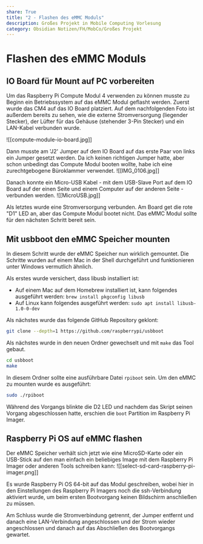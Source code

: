 ```yaml
---
share: True
title: "2 - Flashen des eMMC Moduls"
description: Großes Projekt in Mobile Computing Vorlesung
category: Obsidian Notizen/FH/MobCo/Großes Projekt
---
```

# Flashen des eMMC Moduls
## IO Board für Mount auf PC vorbereiten
Um das Raspberry Pi Compute Modul 4 verwenden zu können musste zu Beginn ein Betriebssystem auf das eMMC Modul geflasht werden. 
Zuerst wurde das CM4 auf das IO Board platziert. Auf dem nachfolgenden Foto ist außerdem bereits zu sehen, wie die externe Stromversorgung (liegender Stecker), der Lüfter für das Gehäuse (stehender 3-Pin Stecker) und ein LAN-Kabel verbunden wurde.

![[compute-module-io-board.jpg]]

Dann musste am 'J2' Jumper auf dem IO Board auf das erste Paar von links ein Jumper gesetzt werden. Da ich keinen richtigen Jumper hatte, aber schon unbedingt das Compute Modul booten wollte, habe ich eine zurechtgebogene Büroklammer verwendet.
![[IMG_0106.jpg]]

Danach konnte ein Micro-USB Kabel - mit dem USB-Slave Port auf dem IO Board auf der einen Seite und einem Computer auf der anderen Seite - verbunden werden.
![[MicroUSB.jpg]]

Als letztes wurde eine Stromversorgung verbunden. Am Board get die rote "D1" LED an, aber das Compute Modul bootet nicht. Das eMMC Modul sollte für den nächsten Schritt bereit sein.

## Mit usbboot den eMMC Speicher mounten
In diesem Schritt wurde der eMMC Speicher nun wirklich gemountet. Die Schritte wurden auf einem Mac in der Shell durchgeführt und funktionieren unter Windows vermutlich ähnlich. 

Als erstes wurde versichert, dass libusb installiert ist:
- Auf einem Mac auf dem Homebrew installiert ist, kann folgendes ausgeführt werden: `brew install pkgconfig libusb`
- Auf Linux kann folgendes ausgeführt werden: `sudo apt install libusb-1.0-0-dev`

Als nächstes wurde das folgende GitHub Repository geklont:
```bash
git clone --depth=1 https://github.com/raspberrypi/usbboot
```


Als nächstes wurde in den neuen Ordner gewechselt und mit `make` das Tool gebaut.
```bash
cd usbboot
make
```


In diesem Ordner sollte eine ausführbare Datei `rpiboot` sein. Um den eMMC zu mounten wurde es ausgeführt:
```bash
sudo ./rpiboot
```


Während des Vorgangs blinkte die D2 LED und nachdem das Skript seinen Vorgang abgeschlossen hatte, erschien die `boot` Partition im Raspberry Pi Imager.

## Raspberry Pi OS auf eMMC flashen
Der eMMC Speicher verhält sich jetzt wie eine MicroSD-Karte oder ein USB-Stick auf den man einfach ein beliebiges Image mit dem Raspberry Pi Imager oder anderen Tools schreiben kann: 
![[select-sd-card-raspberry-pi-imager.png]]

Es wurde Raspberry Pi OS 64-bit auf das Modul geschreiben, wobei hier in den Einstellungen des Raspberry Pi Imagers noch die ssh-Verbindung aktiviert wurde, um beim ersten Bootvorgang keinen Bildschirm anschließen zu müssen.

Am Schluss wurde die Stromverbindung getrennt, der Jumper entfernt und danach eine LAN-Verbindung angeschlossen und der Strom wieder angeschlossen und danach auf das Abschließen des Bootvorgangs gewartet.